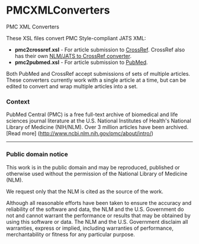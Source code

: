 # PMCXMLConverters

PMC XML Converters

These XSL files convert PMC Style-compliant JATS XML:
* __pmc2crossref.xsl__ - For article submission to [CrossRef](http://www.crossref.org/). CrossRef also has their own [NLM/JATS to CrossRef converter](http://support.crossref.org/entries/22577813-niso-jats-nlm-dtd-to-crossref-schema-conversion-xslt).
* __pmc2pubmed.xsl__ - For article submission to [PubMed](http://www.ncbi.nlm.nih.gov/pubmed).

Both PubMed and CrossRef accept submissions of sets of multiple articles. These converters currently work with a single article at a time, but can be edited to convert and wrap multiple articles into a set.


### Context
PubMed Central (PMC) is a free full-text archive of biomedical and life sciences journal literature at the U.S. National Institutes of Health's National Library of Medicine (NIH/NLM). Over 3 million articles have been archived. [Read more] (http://www.ncbi.nlm.nih.gov/pmc/about/intro/)

- - -
### Public domain notice

This work is in the public domain and may be reproduced, published or otherwise used without the permission of the National Library of Medicine (NLM).

We request only that the NLM is cited as the source of the work.

Although all reasonable efforts have been taken to ensure the accuracy and reliability of the software and data, the NLM and the U.S. Government  do not and cannot warrant the performance or results that may be obtained  by using this software or data. The NLM and the U.S. Government disclaim all warranties, express or implied, including warranties of performance, merchantability or fitness for any particular purpose.
